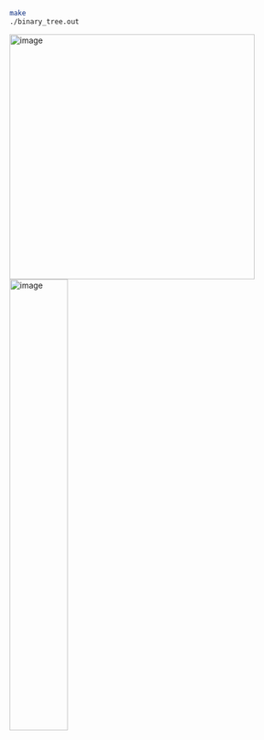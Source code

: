 ```bash
make
./binary_tree.out
```
<img width="429" alt="image" src="https://user-images.githubusercontent.com/60467872/216766109-6d8b503c-bb0c-46bb-8d0f-1d37753744cc.png">
<img width="45%" alt="image" src="https://user-images.githubusercontent.com/60467872/216766093-8bf114b3-685f-4522-b563-a2e8d86deada.png">
